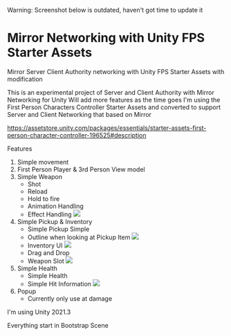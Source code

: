 Warning: Screenshot below is outdated, haven't got time to update it

# Mirror Networking with Unity FPS Starter Assets
Mirror Server Client Authority networking with Unity FPS Starter Assets with modification

This is an experimental project of Server and Client Authority with Mirror Networking for Unity
Will add more features as the time goes
I'm using the First Person Characters Controller Starter Assets and converted to support Server and Client Networking that based on Mirror

https://assetstore.unity.com/packages/essentials/starter-assets-first-person-character-controller-196525#description

Features
1. Simple movement
2. First Person Player & 3rd Person View model
3. Simple Weapon
    - Shot
    - Reload
    - Hold to fire
    - Animation Handling
    - Effect Handling
![](https://github.com/walaoRIKI/MirrorUnityFPS/blob/main/Readme/Shot%20Reload.gif)
4. Simple Pickup & Inventory
    - Simple Pickup Simple 
    - Outline when looking at Pickup Item
![](https://github.com/walaoRIKI/MirrorUnityFPS/blob/main/Readme/InventoryPickup.gif)
    - Inventory UI 
![](https://github.com/walaoRIKI/MirrorUnityFPS/blob/main/Readme/InventoryOpenClose.gif)
    - Drag and Drop
    - Weapon Slot
![](https://github.com/walaoRIKI/MirrorUnityFPS/blob/main/Readme/InventorySwapDrop.gif)
5. Simple Health
    - Simple Health
    - Simple Hit Information
![](https://github.com/walaoRIKI/MirrorUnityFPS/blob/main/Readme/Kill.gif)
6. Popup
    - Currently only use at damage

I'm using Unity 2021.3

Everything start in Bootstrap Scene
